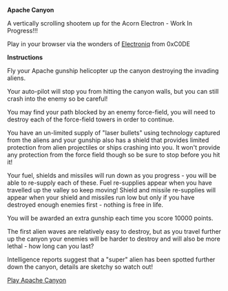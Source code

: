 **Apache Canyon**

A vertically scrolling shootem up for the Acorn Electron - Work In Progress!!!

Play in your browser via the wonders of [Electroniq](https://github.com/0xC0DE6502/electroniq/blob/main/README.md) from 0xC0DE

**Instructions**

Fly your Apache gunship helicopter up the canyon destroying the invading aliens.

Your auto-pilot will stop you from hitting the canyon walls, but you can still crash into the enemy so be careful!

You may find your path blocked by an enemy force-field, you will need to destroy each of the force-field towers in order to continue.

You have an un-limited supply of "laser bullets" using technology captured from the aliens and your gunship also has a shield that provides limited protection from alien projectiles or ships crashing into you. It won't provide any protection from the force field though so be sure to stop before you hit it!

Your fuel, shields and missiles will run down as you progress - you will be able to re-supply each of these. Fuel re-supplies appear when you have travelled up the valley so keep moving! Shield and missile re-supplies will appear when your shield and missiles run low but only if you have destroyed enough enemies first - nothing is free in life.

You will be awarded an extra gunship each time you score 10000 points.

The first alien waves are relatively easy to destroy, but as you travel further up the canyon your enemies will be harder to destroy and will also be more lethal - how long can you last?

Intelligence reports suggest that a "super" alien has been spotted further down the canyon, details are sketchy so watch out!

[Play Apache Canyon](https://0xc0de6502.github.io/electroniq/?dfs&autoboot&disk0=https://raw.githubusercontent.com/rasto68/apache-canyon/main/apache.ssd)
